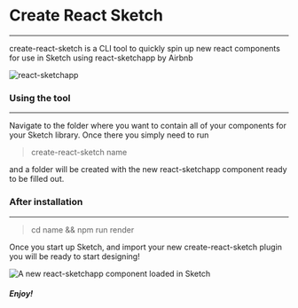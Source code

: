 # Create React Sketch
---
create-react-sketch is a CLI tool to quickly spin up new react components for use in Sketch using react-sketchapp by Airbnb

![react-sketchapp](https://camo.githubusercontent.com/7a75c94cd088b6ae393cc2648d6d7f9a45ff0b5a/68747470733a2f2f636c6475702e636f6d2f4d785356456b635f67622e706e67)

### Using the tool
---
Navigate to the folder where you want to contain all of your components for your Sketch library.
Once there you simply need to run
> create-react-sketch name

and a folder will be created with the new react-sketchapp component ready to be filled out.

### After installation
---
> cd name && npm run render

Once you start up Sketch, and import your new create-react-sketch plugin you will be ready to start designing!

![A new react-sketchapp component loaded in Sketch](https://i.imgur.com/NO2slEE.png)

##### Enjoy!